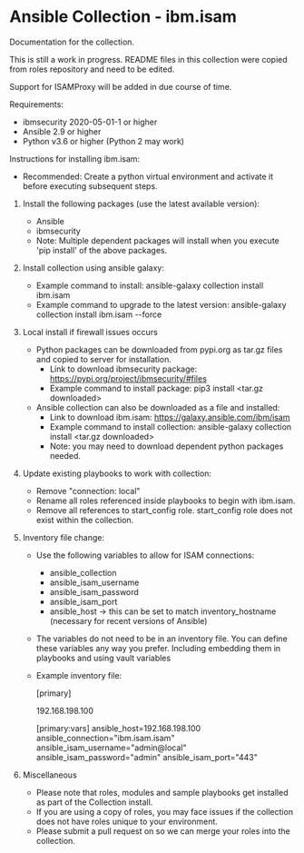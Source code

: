 # Ansible Collection - ibm.isam

Documentation for the collection.

This is still a work in progress. README files in this collection were copied
from roles repository and need to be edited.

Support for ISAMProxy will be added in due course of time.

Requirements:
  * ibmsecurity 2020-05-01-1 or higher
  * Ansible 2.9 or higher
  * Python v3.6 or higher (Python 2 may work)

Instructions for installing ibm.isam:
  * Recommended: Create a python virtual environment and activate it before executing
            subsequent steps.
  1) Install the following packages (use the latest available version):
        - Ansible
        - ibmsecurity
        - Note: Multiple dependent packages will install when you execute 'pip install'
          of the above packages.

  2) Install collection using ansible galaxy:
        - Example command to install:
          ansible-galaxy collection install ibm.isam
        - Example command to upgrade to the latest version:
          ansible-galaxy collection install ibm.isam --force

  3) Local install if firewall issues occurs
        - Python packages can be downloaded from pypi.org as tar.gz files and copied
          to server for installation.
            * Link to download ibmsecurity package:
              https://pypi.org/project/ibmsecurity/#files
            * Example command to install package:
              pip3 install <tar.gz downloaded>
        - Ansible collection can also be downloaded as a file and installed:
            * Link to download ibm.isam:
              https://galaxy.ansible.com/ibm/isam
            * Example command to install collection:
              ansible-galaxy collection install <tar.gz downloaded>
            * Note: you may need to download dependent python packages needed.

  4) Update existing playbooks to work with collection:
        - Remove "connection: local"
        - Rename all roles referenced inside playbooks to begin with ibm.isam.
        - Remove all references to start_config role.  start_config role does not
          exist within the collection.

  5) Inventory file change:
        - Use the following variables to allow for ISAM connections:
            * ansible_collection
            * ansible_isam_username
            * ansible_isam_password
            * ansible_isam_port
            * ansible_host -> this can be set to match inventory_hostname (necessary for recent versions of Ansible)
        - The variables do not need to be in an inventory file.  You can define
          these variables any way you prefer. Including embedding them in playbooks
          and using vault variables
        - Example inventory file:

            [primary]

            192.168.198.100

            [primary:vars]
            ansible_host=192.168.198.100
            ansible_connection="ibm.isam.isam"
            ansible_isam_username="admin@local"
            ansible_isam_password="admin"
            ansible_isam_port="443"

  6) Miscellaneous
        - Please note that roles, modules and sample playbooks get installed
          as part of the Collection install.
        - If you are using a copy of roles, you may face issues if the collection
          does not have roles unique to your environment.
        - Please submit a pull request on so we can merge your roles into
          the collection.

